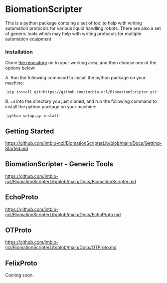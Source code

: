 # BiomationScripter

This is a python package containg a set of tool to help with writing automation protocols for various liquid handling robots. There are also a set of generic tools which may help with writing protocols for multiple automation equipment

### Installation

Clone [the repository](https://github.com/intbio-ncl/BiomationScripter) on to your working area, and then choose one of the options below:

A. Run the following command to install the python package on your machine:

    `pip install git+https://github.com/intbio-ncl/BiomationScripter.git`

B. `cd` into the directory you just cloned, and run the following command to install the python package on your machine:

    `python setup.py install`

## Getting Started
https://github.com/intbio-ncl/BiomationScripterLib/blob/main/Docs/Getting-Started.md

## BiomationScripter - Generic Tools
https://github.com/intbio-ncl/BiomationScripterLib/blob/main/Docs/BiomationScripter.md

## EchoProto
https://github.com/intbio-ncl/BiomationScripterLib/blob/main/Docs/EchoProto.md

## OTProto
https://github.com/intbio-ncl/BiomationScripterLib/blob/main/Docs/OTProto.md

## FelixProto
Coming soon.
